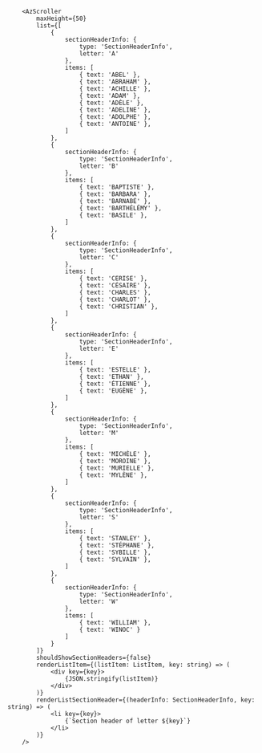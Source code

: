 
        <AzScroller
            maxHeight={50}
            list={[
                {
                    sectionHeaderInfo: {
                        type: 'SectionHeaderInfo',
                        letter: 'A'
                    },
                    items: [
                        { text: 'ABEL' },
                        { text: 'ABRAHAM' },
                        { text: 'ACHILLE' },
                        { text: 'ADAM' },
                        { text: 'ADÈLE' },
                        { text: 'ADELINE' },
                        { text: 'ADOLPHE' },
                        { text: 'ANTOINE' },
                    ]
                },
                {
                    sectionHeaderInfo: {
                        type: 'SectionHeaderInfo',
                        letter: 'B'
                    },
                    items: [
                        { text: 'BAPTISTE' },
                        { text: 'BARBARA' },
                        { text: 'BARNABÉ' },
                        { text: 'BARTHÉLÉMY' },
                        { text: 'BASILE' },
                    ]
                },
                {
                    sectionHeaderInfo: {
                        type: 'SectionHeaderInfo',
                        letter: 'C'
                    },
                    items: [
                        { text: 'CERISE' },
                        { text: 'CÉSAIRE' },
                        { text: 'CHARLES' },
                        { text: 'CHARLOT' },
                        { text: 'CHRISTIAN' },
                    ]
                },
                {
                    sectionHeaderInfo: {
                        type: 'SectionHeaderInfo',
                        letter: 'E'
                    },
                    items: [
                        { text: 'ESTELLE' },
                        { text: 'ETHAN' },
                        { text: 'ÉTIENNE' },
                        { text: 'EUGÈNE' },
                    ]
                },
                {
                    sectionHeaderInfo: {
                        type: 'SectionHeaderInfo',
                        letter: 'M'
                    },
                    items: [
                        { text: 'MICHÈLE' },
                        { text: 'MOROINE' },
                        { text: 'MURIELLE' },
                        { text: 'MYLÈNE' },
                    ]
                },
                {
                    sectionHeaderInfo: {
                        type: 'SectionHeaderInfo',
                        letter: 'S'
                    },
                    items: [
                        { text: 'STANLEY' },
                        { text: 'STÉPHANE' },
                        { text: 'SYBILLE' },
                        { text: 'SYLVAIN' },
                    ]
                },
                {
                    sectionHeaderInfo: {
                        type: 'SectionHeaderInfo',
                        letter: 'W'
                    },
                    items: [
                        { text: 'WILLIAM' },
                        { text: 'WINOC' }
                    ]
                }
            ]}
            shouldShowSectionHeaders={false}
            renderListItem={(listItem: ListItem, key: string) => (
                <div key={key}>
                    {JSON.stringify(listItem)}
                </div>
            )}
            renderListSectionHeader={(headerInfo: SectionHeaderInfo, key: string) => (
                <li key={key}>
                    {`Section header of letter ${key}`}
                </li>
            )}
        />
